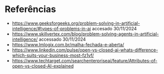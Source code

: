 # Referências

- https://www.geeksforgeeks.org/problem-solving-in-artificial-intelligence/#types-of-problems-in-ai accesado 30/11/2024
- https://www.skillvertex.com/blog/problem-solving-agents-in-artificial-intelligence/ accessado 30/11/2024
- https://www.lmlogix.com.br/malha-fechada-e-aberta/
- https://www.linkedin.com/pulse/open-vs-closed-ai-whats-difference-which-suits-your-business-most-fz1vf/
- https://www.techtarget.com/searchenterpriseai/feature/Attributes-of-open-vs-closed-AI-explained